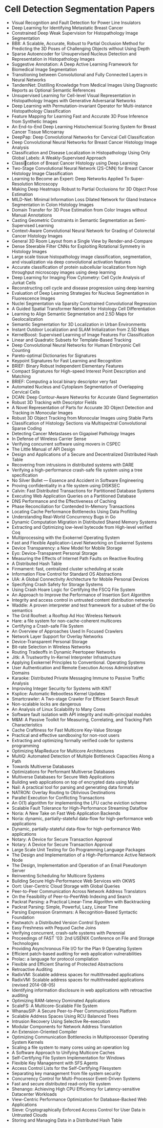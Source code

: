 # Cell Detection Segmentation Papers

<ul>

                             

 <li><a target="_blank" href="https://github.com/manjunath5496/Cell-Detection-Segmentation-Papers/blob/master/c(1).pdf" style="text-decoration:none;">Visual Recognition and Fault Detection for Power Line Insulators</a></li>

 <li><a target="_blank" href="https://github.com/manjunath5496/Cell-Detection-Segmentation-Papers/blob/master/c(2).pdf" style="text-decoration:none;">Deep Learning for Identifying Metastatic Breast Cancer</a></li>

<li><a target="_blank" href="https://github.com/manjunath5496/Cell-Detection-Segmentation-Papers/blob/master/c(3).pdf" style="text-decoration:none;">Constrained Deep Weak Supervision for Histopathology Image Segmentation</a></li>
 <li><a target="_blank" href="https://github.com/manjunath5496/Cell-Detection-Segmentation-Papers/blob/master/c(4).pdf" style="text-decoration:none;">BB8: A Scalable, Accurate, Robust to Partial Occlusion Method for Predicting the 3D Poses of Challenging Objects without Using Depth</a></li>                              
<li><a target="_blank" href="https://github.com/manjunath5496/Cell-Detection-Segmentation-Papers/blob/master/c(5).pdf" style="text-decoration:none;">Sparse Autoencoder for Unsupervised Nucleus Detection and Representation in Histopathology Images</a></li>
<li><a target="_blank" href="https://github.com/manjunath5496/Cell-Detection-Segmentation-Papers/blob/master/c(6).pdf" style="text-decoration:none;">Suggestive Annotation: A Deep Active Learning Framework for Biomedical Image Segmentation</a></li>
 <li><a target="_blank" href="https://github.com/manjunath5496/Cell-Detection-Segmentation-Papers/blob/master/c(7).pdf" style="text-decoration:none;">Transitioning between Convolutional and Fully Connected Layers in Neural Networks</a></li>

 <li><a target="_blank" href="https://github.com/manjunath5496/Cell-Detection-Segmentation-Papers/blob/master/c(8).pdf" style="text-decoration:none;"> TandemNet: Distilling Knowledge from Medical Images Using Diagnostic Reports as Optional Semantic References </a></li>
   <li><a target="_blank" href="https://github.com/manjunath5496/Cell-Detection-Segmentation-Papers/blob/master/c(9).pdf" style="text-decoration:none;">Unsupervised Learning for Cell-level Visual Representation in Histopathology Images with Generative Adversarial Networks</a></li>
  
   
 <li><a target="_blank" href="https://github.com/manjunath5496/Cell-Detection-Segmentation-Papers/blob/master/c(10).pdf" style="text-decoration:none;">Deep Learning with Permutation-invariant Operator for Multi-instance Histopathology Classification </a></li>                              
<li><a target="_blank" href="https://github.com/manjunath5496/Cell-Detection-Segmentation-Papers/blob/master/c(11).pdf" style="text-decoration:none;">Feature Mapping for Learning Fast and Accurate 3D Pose Inference from Synthetic Images</a></li>
<li><a target="_blank" href="https://github.com/manjunath5496/Cell-Detection-Segmentation-Papers/blob/master/c(12).pdf" style="text-decoration:none;">An End-to-End Deep Learning Histochemical Scoring System for Breast Cancer Tissue Microarray</a></li>
<li><a target="_blank" href="https://github.com/manjunath5496/Cell-Detection-Segmentation-Papers/blob/master/c(13).pdf" style="text-decoration:none;">DeepPap: Deep Convolutional Networks for Cervical Cell Classification</a></li>

<li><a target="_blank" href="https://github.com/manjunath5496/Cell-Detection-Segmentation-Papers/blob/master/c(14).pdf" style="text-decoration:none;">Deep Convolutional Neural Networks for Breast Cancer Histology Image Analysis</a></li>
                              
<li><a target="_blank" href="https://github.com/manjunath5496/Cell-Detection-Segmentation-Papers/blob/master/c(15).pdf" style="text-decoration:none;">Classification and Disease Localization in Histopathology Using Only Global Labels: A Weakly-Supervised Approach</a></li>

<li><a target="_blank" href="https://github.com/manjunath5496/Cell-Detection-Segmentation-Papers/blob/master/c(16).pdf" style="text-decoration:none;">Classication of Breast Cancer Histology using Deep Learning</a></li>

  <li><a target="_blank" href="https://github.com/manjunath5496/Cell-Detection-Segmentation-Papers/blob/master/c(17).pdf" style="text-decoration:none;">Two-Stage Convolutional Neural Network (2S-CNN) for Breast Cancer Histology Image Classification</a></li>   
  
<li><a target="_blank" href="https://github.com/manjunath5496/Cell-Detection-Segmentation-Papers/blob/master/c(18).pdf" style="text-decoration:none;">Learning to Become an Expert: Deep Networks Applied To Super-Resolution Microscopy</a></li> 

  
<li><a target="_blank" href="https://github.com/manjunath5496/Cell-Detection-Segmentation-Papers/blob/master/c(19).pdf" style="text-decoration:none;">Making Deep Heatmaps Robust to Partial Occlusions for 3D Object Pose Estimation</a></li> 

<li><a target="_blank" href="https://github.com/manjunath5496/Cell-Detection-Segmentation-Papers/blob/master/c(20).pdf" style="text-decoration:none;">MILD-Net: Minimal Information Loss Dilated Network for Gland Instance Segmentation in Colon Histology Images</a></li>

<li><a target="_blank" href="https://github.com/manjunath5496/Cell-Detection-Segmentation-Papers/blob/master/c(21).pdf" style="text-decoration:none;">Domain Transfer for 3D Pose Estimation from Color Images without Manual Annotations</a></li>
<li><a target="_blank" href="https://github.com/manjunath5496/Cell-Detection-Segmentation-Papers/blob/master/c(22).pdf" style="text-decoration:none;">Casting Geometric Constraints in Semantic Segmentation as Semi-Supervised Learning</a></li> 
 <li><a target="_blank" href="https://github.com/manjunath5496/Cell-Detection-Segmentation-Papers/blob/master/c(23).pdf" style="text-decoration:none;">Context-Aware Convolutional Neural Network for Grading of Colorectal Cancer Histology Images</a></li> 
 

   <li><a target="_blank" href="https://github.com/manjunath5496/Cell-Detection-Segmentation-Papers/blob/master/c(24).pdf" style="text-decoration:none;">General 3D Room Layout from a Single View by Render-and-Compare</a></li>
 
   <li><a target="_blank" href="https://github.com/manjunath5496/Cell-Detection-Segmentation-Papers/blob/master/c(25).pdf" style="text-decoration:none;">Dense Steerable Filter CNNs for Exploiting Rotational Symmetry in Histology Images</a></li>                              
 <li><a target="_blank" href="https://github.com/manjunath5496/Cell-Detection-Segmentation-Papers/blob/master/c(26).pdf" style="text-decoration:none;">Large scale tissue histopathology image classification, segmentation, and visualization via deep convolutional activation features</a></li>
 <li><a target="_blank" href="https://github.com/manjunath5496/Cell-Detection-Segmentation-Papers/blob/master/c(27).pdf" style="text-decoration:none;">Accurate classification of protein subcellular localization from high throughput microscopy images using deep learning</a></li>
   
 
   <li><a target="_blank" href="https://github.com/manjunath5496/Cell-Detection-Segmentation-Papers/blob/master/c(28).pdf" style="text-decoration:none;">Deep Learning for Imaging Flow Cytometry: Cell Cycle Analysis of Jurkat Cells</a></li>
 
   <li><a target="_blank" href="https://github.com/manjunath5496/Cell-Detection-Segmentation-Papers/blob/master/c(29).pdf" style="text-decoration:none;">Reconstructing cell cycle and disease progression using deep learning </a></li>                              

  <li><a target="_blank" href="https://github.com/manjunath5496/Cell-Detection-Segmentation-Papers/blob/master/c(30).pdf" style="text-decoration:none;">Evaluation of Deep Learning Strategies for Nucleus Segmentation in Fluorescence Images</a></li>
 
   <li><a target="_blank" href="https://github.com/manjunath5496/Cell-Detection-Segmentation-Papers/blob/master/c(31).pdf" style="text-decoration:none;">Nuclei Segmentation via Sparsity Constrained Convolutional Regression</a></li> 
    <li><a target="_blank" href="https://github.com/manjunath5496/Cell-Detection-Segmentation-Papers/blob/master/c(32).pdf" style="text-decoration:none;">A Guided Spatial Transformer Network for Histology Cell Differentiation</a></li> 

   <li><a target="_blank" href="https://github.com/manjunath5496/Cell-Detection-Segmentation-Papers/blob/master/c(33).pdf" style="text-decoration:none;">Learning to Align Semantic Segmentation and 2.5D Maps for Geolocalization</a></li>                              

  <li><a target="_blank" href="https://github.com/manjunath5496/Cell-Detection-Segmentation-Papers/blob/master/c(34).pdf" style="text-decoration:none;">Semantic Segmentation for 3D Localization in Urban Environments</a></li> 
 
  <li><a target="_blank" href="https://github.com/manjunath5496/Cell-Detection-Segmentation-Papers/blob/master/c(35).pdf" style="text-decoration:none;">Instant Outdoor Localization and SLAM Initialization from 2.5D Maps</a></li> 

  <li><a target="_blank" href="https://github.com/manjunath5496/Cell-Detection-Segmentation-Papers/blob/master/c(36).pdf" style="text-decoration:none;">KernelBoost: Supervised Learning of Image Features For Classification</a></li> 
 
<li><a target="_blank" href="https://github.com/manjunath5496/Cell-Detection-Segmentation-Papers/blob/master/c(37).pdf" style="text-decoration:none;">Linear and Quadratic Subsets for Template-Based Tracking</a></li>
 <li><a target="_blank" href="https://github.com/manjunath5496/Cell-Detection-Segmentation-Papers/blob/master/c(38).pdf" style="text-decoration:none;">Deep Convolutional Neural Networks for Human Embryonic Cell Counting</a></li>
<li><a target="_blank" href="https://github.com/manjunath5496/Cell-Detection-Segmentation-Papers/blob/master/c(39).pdf" style="text-decoration:none;">Pareto-optimal Dictionaries for Signatures</a></li>
 <li><a target="_blank" href="https://github.com/manjunath5496/Cell-Detection-Segmentation-Papers/blob/master/c(40).pdf" style="text-decoration:none;">Keypoint Signatures for Fast Learning and Recognition</a></li>                              
<li><a target="_blank" href="https://github.com/manjunath5496/Cell-Detection-Segmentation-Papers/blob/master/c(41).pdf" style="text-decoration:none;">BRIEF: Binary Robust Independent Elementary Features</a></li>
<li><a target="_blank" href="https://github.com/manjunath5496/Cell-Detection-Segmentation-Papers/blob/master/c(42).pdf" style="text-decoration:none;">Compact Signatures for High-speed Interest Point Description and Matching</a></li>
 
  <li><a target="_blank" href="https://github.com/manjunath5496/Cell-Detection-Segmentation-Papers/blob/master/c(43).pdf" style="text-decoration:none;">BRIEF: Computing a local binary descriptor very fast</a></li>
 <li><a target="_blank" href="https://github.com/manjunath5496/Cell-Detection-Segmentation-Papers/blob/master/c(44).pdf" style="text-decoration:none;">Automated Nucleus and Cytoplasm Segmentation of Overlapping Cervical Cells</a></li>
   <li><a target="_blank" href="https://github.com/manjunath5496/Cell-Detection-Segmentation-Papers/blob/master/c(45).pdf" style="text-decoration:none;">DCAN: Deep Contour-Aware Networks for Accurate Gland Segmentation</a></li>  
   
<li><a target="_blank" href="https://github.com/manjunath5496/Cell-Detection-Segmentation-Papers/blob/master/c(46).pdf" style="text-decoration:none;">Robust 3D Tracking with Descriptor Fields</a></li> 
                             
<li><a target="_blank" href="https://github.com/manjunath5496/Cell-Detection-Segmentation-Papers/blob/master/c(47).pdf" style="text-decoration:none;">A Novel Representation of Parts for Accurate 3D Object Detection and Tracking in Monocular Images</a></li>
<li><a target="_blank" href="https://github.com/manjunath5496/Cell-Detection-Segmentation-Papers/blob/master/c(48).pdf" style="text-decoration:none;">Robust 3D Object Tracking from Monocular Images using Stable Parts</a></li>

<li><a target="_blank" href="https://github.com/manjunath5496/Cell-Detection-Segmentation-Papers/blob/master/c(49).pdf" style="text-decoration:none;">Classification of Histology Sections via Multispectral Convolutional Sparse Coding</a></li>
                              
<li><a target="_blank" href="https://github.com/manjunath5496/Cell-Detection-Segmentation-Papers/blob/master/c(50).pdf" style="text-decoration:none;">Detecting Cancer Metastases on Gigapixel Pathology Images</a></li>
<li><a target="_blank" href="https://github.com/manjunath5496/Cell-Detection-Segmentation-Papers/blob/master/c(51).pdf" style="text-decoration:none;">In Defense of Wireless Carrier Sense</a></li>
<li><a target="_blank" href="https://github.com/manjunath5496/Cell-Detection-Segmentation-Papers/blob/master/c(52).pdf" style="text-decoration:none;">Verifying concurrent software using movers in CSPEC</a></li>

<li><a target="_blank" href="https://github.com/manjunath5496/Cell-Detection-Segmentation-Papers/blob/master/c(53).pdf" style="text-decoration:none;">The Little Manual of
API Design</a></li>
 
<li><a target="_blank" href="https://github.com/manjunath5496/Cell-Detection-Segmentation-Papers/blob/master/c(54).pdf" style="text-decoration:none;">Design and Applications of a Secure and Decentralized Distributed Hash Table </a></li>

<li><a target="_blank" href="https://github.com/manjunath5496/Cell-Detection-Segmentation-Papers/blob/master/c(55).pdf" style="text-decoration:none;">Recovering from intrusions in distributed systems with DARE</a></li>
 
  <li><a target="_blank" href="https://github.com/manjunath5496/Cell-Detection-Segmentation-Papers/blob/master/c(56).pdf" style="text-decoration:none;">Verifying a high-performance crash-safe file system using a tree specification </a></li>                              

  <li><a target="_blank" href="https://github.com/manjunath5496/Cell-Detection-Segmentation-Papers/blob/master/c(57).pdf" style="text-decoration:none;">No Silver Bullet — Essence and Accident in Software Engineering</a></li>
 
   <li><a target="_blank" href="https://github.com/manjunath5496/Cell-Detection-Segmentation-Papers/blob/master/c(58).pdf" style="text-decoration:none;">Proving confidentiality in a file system using DISKSEC</a></li>
    <li><a target="_blank" href="https://github.com/manjunath5496/Cell-Detection-Segmentation-Papers/blob/master/c(59).pdf" style="text-decoration:none;">Calvin: Fast Distributed Transactions
for Partitioned Database Systems</a></li>
 
  <li><a target="_blank" href="https://github.com/manjunath5496/Cell-Detection-Segmentation-Papers/blob/master/c(60).pdf" style="text-decoration:none;">Executing Web Application Queries on a Partitioned Database </a></li>
 
   <li><a target="_blank" href="https://github.com/manjunath5496/Cell-Detection-Segmentation-Papers/blob/master/c(61).pdf" style="text-decoration:none;">DNS Performance and the Effectiveness of Caching</a></li>
 
   <li><a target="_blank" href="https://github.com/manjunath5496/Cell-Detection-Segmentation-Papers/blob/master/c(62).pdf" style="text-decoration:none;">Phase Reconciliation for Contended In-Memory Transactions</a></li>
 
   <li><a target="_blank" href="https://github.com/manjunath5496/Cell-Detection-Segmentation-Papers/blob/master/c(63).pdf" style="text-decoration:none;">Locating Cache Performance Bottlenecks Using Data Profiling</a></li>                              

  <li><a target="_blank" href="https://github.com/manjunath5496/Cell-Detection-Segmentation-Papers/blob/master/c(64).pdf" style="text-decoration:none;">Understanding Real-World Concurrency Bugs in Go</a></li>
 
   <li><a target="_blank" href="https://github.com/manjunath5496/Cell-Detection-Segmentation-Papers/blob/master/c(65).pdf" style="text-decoration:none;">Dynamic Computation Migration
in Distributed Shared Memory Systems </a></li> 

   <li><a target="_blank" href="https://github.com/manjunath5496/Cell-Detection-Segmentation-Papers/blob/master/c(66).pdf" style="text-decoration:none;">Extracting and Optimizing low-level bytecode from High-level verified Coq</a></li> 
 
   <li><a target="_blank" href="https://github.com/manjunath5496/Cell-Detection-Segmentation-Papers/blob/master/c(67).pdf" style="text-decoration:none;">Multiprocessing with the Exokernel Operating System</a></li>                              

  <li><a target="_blank" href="https://github.com/manjunath5496/Cell-Detection-Segmentation-Papers/blob/master/c(68).pdf" style="text-decoration:none;">Fast and Flexible Application-Level
Networking on Exokernel Systems</a></li> 
 
  
   <li><a target="_blank" href="https://github.com/manjunath5496/Cell-Detection-Segmentation-Papers/blob/master/c(69).pdf" style="text-decoration:none;">Device Transparency: a New Model for Mobile Storage</a></li>                              

  <li><a target="_blank" href="https://github.com/manjunath5496/Cell-Detection-Segmentation-Papers/blob/master/c(70).pdf" style="text-decoration:none;">Eyo: Device-Transparent Personal Storage</a></li> 
  
 
 <li><a target="_blank" href="https://github.com/manjunath5496/Cell-Detection-Segmentation-Papers/blob/master/c(71).pdf" style="text-decoration:none;">Measuring the Effects of Internet Path Faults on
Reactive Routing</a></li>
 
 <li><a target="_blank" href="https://github.com/manjunath5496/Cell-Detection-Segmentation-Papers/blob/master/c(72).pdf" style="text-decoration:none;">A Distributed Hash Table</a></li> 
 
 
 <li><a target="_blank" href="https://github.com/manjunath5496/Cell-Detection-Segmentation-Papers/blob/master/c(73).pdf" style="text-decoration:none;">Firmament: fast, centralized cluster scheduling at scale</a></li>
  <li><a target="_blank" href="https://github.com/manjunath5496/Cell-Detection-Segmentation-Papers/blob/master/c(74).pdf" style="text-decoration:none;">Information Flow Control for Standard OS Abstractions</a></li>
    <li><a target="_blank" href="https://github.com/manjunath5496/Cell-Detection-Segmentation-Papers/blob/master/c(75).pdf" style="text-decoration:none;">UIA: A Global Connectivity Architecture
for Mobile Personal Devices</a></li>                        
<li><a target="_blank" href="https://github.com/manjunath5496/Cell-Detection-Segmentation-Papers/blob/master/c(76).pdf" style="text-decoration:none;">Specifying Crash Safety for Storage Systems</a></li>

 <li><a target="_blank" href="https://github.com/manjunath5496/Cell-Detection-Segmentation-Papers/blob/master/c(77).pdf" style="text-decoration:none;">Using Crash Hoare Logic for Certifying the FSCQ File System</a></li> 
 
 
 <li><a target="_blank" href="https://github.com/manjunath5496/Cell-Detection-Segmentation-Papers/blob/master/c(78).pdf" style="text-decoration:none;">An Approach to Improve the Performance
of Insertion Sort Algorithm</a></li>
  <li><a target="_blank" href="https://github.com/manjunath5496/Cell-Detection-Segmentation-Papers/blob/master/c(79).pdf" style="text-decoration:none;">Integrity and access control in untrusted content distribution networks</a></li>


 <li><a target="_blank" href="https://github.com/manjunath5496/Cell-Detection-Segmentation-Papers/blob/master/c(80).pdf" style="text-decoration:none;">Waddle: A proven interpreter and test framework
for a subset of the Go semantics</a></li> 
 
 
 <li><a target="_blank" href="https://github.com/manjunath5496/Cell-Detection-Segmentation-Papers/blob/master/c(81).pdf" style="text-decoration:none;">The Grid Roofnet:
a Rooftop Ad Hoc Wireless Network</a></li>
  <li><a target="_blank" href="https://github.com/manjunath5496/Cell-Detection-Segmentation-Papers/blob/master/c(82).pdf" style="text-decoration:none;">Hare: a file system for non-cache-coherent multicores</a></li>

 <li><a target="_blank" href="https://github.com/manjunath5496/Cell-Detection-Segmentation-Papers/blob/master/c(83).pdf" style="text-decoration:none;">Certifying a Crash-safe File System</a></li>
  <li><a target="_blank" href="https://github.com/manjunath5496/Cell-Detection-Segmentation-Papers/blob/master/c(84).pdf" style="text-decoration:none;">An Overview of Approaches Used In Focused Crawlers</a></li>

 <li><a target="_blank" href="https://github.com/manjunath5496/Cell-Detection-Segmentation-Papers/blob/master/c(85).pdf" style="text-decoration:none;">Network Layer Support for Overlay Networks</a></li>
  <li><a target="_blank" href="https://github.com/manjunath5496/Cell-Detection-Segmentation-Papers/blob/master/c(86).pdf" style="text-decoration:none;">Device-Transparent Personal Storage</a></li>

 <li><a target="_blank" href="https://github.com/manjunath5496/Cell-Detection-Segmentation-Papers/blob/master/c(87).pdf" style="text-decoration:none;">Bit-rate Selection in Wireless Networks</a></li>
  <li><a target="_blank" href="https://github.com/manjunath5496/Cell-Detection-Segmentation-Papers/blob/master/c(88).pdf" style="text-decoration:none;">Routing Tradeoffs in Dynamic Peer­to­peer Networks</a></li>
  <li><a target="_blank" href="https://github.com/manjunath5496/Cell-Detection-Segmentation-Papers/blob/master/c(89).pdf" style="text-decoration:none;">Jitk: A Trustworthy In-Kernel Interpreter Infrastructure</a></li>
  
  
  <li><a target="_blank" href="https://github.com/manjunath5496/Cell-Detection-Segmentation-Papers/blob/master/c(90).pdf" style="text-decoration:none;"> Applying Exokernel Principles to Conventional. Operating Systems</a></li>
  <li><a target="_blank" href="https://github.com/manjunath5496/Cell-Detection-Segmentation-Papers/blob/master/c(91).pdf" style="text-decoration:none;">User Authentication and Remote Execution
Across Administrative Domains</a></li>

 <li><a target="_blank" href="https://github.com/manjunath5496/Cell-Detection-Segmentation-Papers/blob/master/c(92).pdf" style="text-decoration:none;">Karaoke: Distributed Private Messaging
Immune to Passive Traffic Analysis</a></li>
  <li><a target="_blank" href="https://github.com/manjunath5496/Cell-Detection-Segmentation-Papers/blob/master/c(93).pdf" style="text-decoration:none;"> Improving Integer Security for Systems with KINT</a></li>
  <li><a target="_blank" href="https://github.com/manjunath5496/Cell-Detection-Segmentation-Papers/blob/master/c(94).pdf" style="text-decoration:none;">Ksplice: Automatic Rebootless Kernel Updates</a></li> 
  
   <li><a target="_blank" href="https://github.com/manjunath5496/Cell-Detection-Segmentation-Papers/blob/master/c(95).pdf" style="text-decoration:none;">Smartcrawler: A Two-stage Crawler For Efficient Search Result</a></li>  
  
<li><a target="_blank" href="https://github.com/manjunath5496/Cell-Detection-Segmentation-Papers/blob/master/c(96).pdf" style="text-decoration:none;">Non-scalable locks are dangerous</a></li> 
  
  
<li><a target="_blank" href="https://github.com/manjunath5496/Cell-Detection-Segmentation-Papers/blob/master/c(97).pdf" style="text-decoration:none;">An Analysis of Linux Scalability to Many Cores</a></li>


 <li><a target="_blank" href="https://github.com/manjunath5496/Cell-Detection-Segmentation-Papers/blob/master/c(98).pdf" style="text-decoration:none;">Software fault isolation with
API integrity and multi-principal modules</a></li> 
  
   <li><a target="_blank" href="https://github.com/manjunath5496/Cell-Detection-Segmentation-Papers/blob/master/c(99).pdf" style="text-decoration:none;">M&M: A Passive Toolkit for Measuring, Correlating, and Tracking Path Characteristics</a></li>  
  
<li><a target="_blank" href="https://github.com/manjunath5496/Cell-Detection-Segmentation-Papers/blob/master/c(100).pdf" style="text-decoration:none;">Cache Craftiness for Fast Multicore Key-Value Storage</a></li>  
  
 <li><a target="_blank" href="https://github.com/manjunath5496/Cell-Detection-Segmentation-Papers/blob/master/c(101).pdf" style="text-decoration:none;">Practical and effective sandboxing for non-root users</a></li> 
  
   <li><a target="_blank" href="https://github.com/manjunath5496/Cell-Detection-Segmentation-Papers/blob/master/c(102).pdf" style="text-decoration:none;">Extracting and optimizing formally verified code for systems programming</a></li> 
  
   
 <li><a target="_blank" href="https://github.com/manjunath5496/Cell-Detection-Segmentation-Papers/blob/master/c(103).pdf" style="text-decoration:none;">Optimizing MapReduce for Multicore Architectures </a></li> 
  
   <li><a target="_blank" href="https://github.com/manjunath5496/Cell-Detection-Segmentation-Papers/blob/master/c(104).pdf" style="text-decoration:none;">MultiQ: Automated Detection of
Multiple Bottleneck Capacities Along a Path</a></li>  
   
 <li><a target="_blank" href="https://github.com/manjunath5496/Cell-Detection-Segmentation-Papers/blob/master/c(105).pdf" style="text-decoration:none;">Towards Multiverse Databases</a></li> 
 
<li><a target="_blank" href="https://github.com/manjunath5496/Cell-Detection-Segmentation-Papers/blob/master/c(106).pdf" style="text-decoration:none;">Optimizations for Performant Multiverse Databases</a></li> 
  
   <li><a target="_blank" href="https://github.com/manjunath5496/Cell-Detection-Segmentation-Papers/blob/master/c(107).pdf" style="text-decoration:none;">Multiverse Databases for Secure Web Applications</a></li> 
  
   
 <li><a target="_blank" href="https://github.com/manjunath5496/Cell-Detection-Segmentation-Papers/blob/master/c(108).pdf" style="text-decoration:none;">Building web applications on top of encrypted data using Mylar</a></li> 
  
   <li><a target="_blank" href="https://github.com/manjunath5496/Cell-Detection-Segmentation-Papers/blob/master/c(109).pdf" style="text-decoration:none;">Nail: A practical tool for parsing and generating data formats</a></li>  
   
 <li><a target="_blank" href="https://github.com/manjunath5496/Cell-Detection-Segmentation-Papers/blob/master/c(110).pdf" style="text-decoration:none;">NATRON: Overlay Routing to Oblivious Destinations </a></li>  
   
<li><a target="_blank" href="https://github.com/manjunath5496/Cell-Detection-Segmentation-Papers/blob/master/c(111).pdf" style="text-decoration:none;">Parallel Execution for Conflicting Transactions</a></li> 
  
   
 <li><a target="_blank" href="https://github.com/manjunath5496/Cell-Detection-Segmentation-Papers/blob/master/c(112).pdf" style="text-decoration:none;">An O(1) algorithm for implementing the LFU
cache eviction scheme</a></li> 
  
   <li><a target="_blank" href="https://github.com/manjunath5496/Cell-Detection-Segmentation-Papers/blob/master/c(113).pdf" style="text-decoration:none;">Scalable Fault Tolerance for High-Performance Streaming Dataflow</a></li>  
   
<li><a target="_blank" href="https://github.com/manjunath5496/Cell-Detection-Segmentation-Papers/blob/master/c(114).pdf" style="text-decoration:none;">Noria: A New Take on Fast Web Application Backends</a></li>
 <li><a target="_blank" href="https://github.com/manjunath5496/Cell-Detection-Segmentation-Papers/blob/master/c(115).pdf" style="text-decoration:none;">Noria: dynamic, partially-stateful data-flow
for high-performance web applications</a></li>  
   
 <li><a target="_blank" href="https://github.com/manjunath5496/Cell-Detection-Segmentation-Papers/blob/master/c(116).pdf" style="text-decoration:none;">Dynamic, partially-stateful data-flow for
high-performance Web applications</a></li>   
   
   <li><a target="_blank" href="https://github.com/manjunath5496/Cell-Detection-Segmentation-Papers/blob/master/c(117).pdf" style="text-decoration:none;">Notary: A Device for Secure Transaction Approval</a></li>  
   
 <li><a target="_blank" href="https://github.com/manjunath5496/Cell-Detection-Segmentation-Papers/blob/master/c(118).pdf" style="text-decoration:none;">Notary: A Device for Secure Transaction Approval</a></li>  
   
  <li><a target="_blank" href="https://github.com/manjunath5496/Cell-Detection-Segmentation-Papers/blob/master/c(119).pdf" style="text-decoration:none;">Large Scale Unit Testing for Go Programming Language Packages</a></li> 
  
   <li><a target="_blank" href="https://github.com/manjunath5496/Cell-Detection-Segmentation-Papers/blob/master/c(120).pdf" style="text-decoration:none;">The Design and Implementation of a
High-Performance Active Network Node</a></li>  
   
 <li><a target="_blank" href="https://github.com/manjunath5496/Cell-Detection-Segmentation-Papers/blob/master/c(121).pdf" style="text-decoration:none;">The Design, Implementation and Operation
of an Email Pseudonym Server</a></li>   
   
   <li><a target="_blank" href="https://github.com/manjunath5496/Cell-Detection-Segmentation-Papers/blob/master/c(122).pdf" style="text-decoration:none;">Reinventing Scheduling for Multicore Systems </a></li>  
     
<li><a target="_blank" href="https://github.com/manjunath5496/Cell-Detection-Segmentation-Papers/blob/master/c(123).pdf" style="text-decoration:none;">Building Secure High-Performance Web Services with OKWS</a></li>  
   
 <li><a target="_blank" href="https://github.com/manjunath5496/Cell-Detection-Segmentation-Papers/blob/master/c(124).pdf" style="text-decoration:none;">Oort: User-Centric Cloud Storage with Global Queries</a></li>   
   
   <li><a target="_blank" href="https://github.com/manjunath5496/Cell-Detection-Segmentation-Papers/blob/master/c(125).pdf" style="text-decoration:none;">Peer-to-Peer Communication Across Network Address Translators</a></li>   
   
   <li><a target="_blank" href="https://github.com/manjunath5496/Cell-Detection-Segmentation-Papers/blob/master/c(126).pdf" style="text-decoration:none;">On the Feasibility of Peer-to-PeerWeb Indexing and Search</a></li> 
   
<li><a target="_blank" href="https://github.com/manjunath5496/Cell-Detection-Segmentation-Papers/blob/master/c(127).pdf" style="text-decoration:none;">Packrat Parsing:
a Practical Linear-Time Algorithm with Backtracking</a></li>  
   
 <li><a target="_blank" href="https://github.com/manjunath5496/Cell-Detection-Segmentation-Papers/blob/master/c(128).pdf" style="text-decoration:none;">Packrat Parsing:
Simple, Powerful, Lazy, Linear Time</a></li>   
   
   <li><a target="_blank" href="https://github.com/manjunath5496/Cell-Detection-Segmentation-Papers/blob/master/c(129).pdf" style="text-decoration:none;">Parsing Expression Grammars:
A Recognition-Based Syntactic Foundation</a></li>   
   
   <li><a target="_blank" href="https://github.com/manjunath5496/Cell-Detection-Segmentation-Papers/blob/master/c(130).pdf" style="text-decoration:none;">Pastwatch: a Distributed Version Control System </a></li>    
   
<li><a target="_blank" href="https://github.com/manjunath5496/Cell-Detection-Segmentation-Papers/blob/master/c(131).pdf" style="text-decoration:none;">Easy Freshness with Pequod Cache Joins</a></li>   
   
   <li><a target="_blank" href="https://github.com/manjunath5496/Cell-Detection-Segmentation-Papers/blob/master/c(132).pdf" style="text-decoration:none;">Verifying concurrent, crash-safe systems with Perennial</a></li>   
   
 <li><a target="_blank" href="https://github.com/manjunath5496/Cell-Detection-Segmentation-Papers/blob/master/c(133).pdf" style="text-decoration:none;">Proceedings of FAST '03: 2nd USENIX Conference on
File and Storage Technologies</a></li>     
   
 
 <li><a target="_blank" href="https://github.com/manjunath5496/Cell-Detection-Segmentation-Papers/blob/master/c(134).pdf" style="text-decoration:none;">Providing Asynchronous File I/O
for the Plan 9 Operating System</a></li>

 <li><a target="_blank" href="https://github.com/manjunath5496/Cell-Detection-Segmentation-Papers/blob/master/c(135).pdf" style="text-decoration:none;">Efficient patch-based auditing for web application vulnerabilities</a></li>

<li><a target="_blank" href="https://github.com/manjunath5496/Cell-Detection-Segmentation-Papers/blob/master/c(136).pdf" style="text-decoration:none;">Prolac: a language for protocol compilation</a></li>
 <li><a target="_blank" href="https://github.com/manjunath5496/Cell-Detection-Segmentation-Papers/blob/master/c(137).pdf" style="text-decoration:none;">Flexible and Efficient Sharing of Protected Abstractions</a></li>                              
<li><a target="_blank" href="https://github.com/manjunath5496/Cell-Detection-Segmentation-Papers/blob/master/c(138).pdf" style="text-decoration:none;">Retroactive Auditing</a></li>
<li><a target="_blank" href="https://github.com/manjunath5496/Cell-Detection-Segmentation-Papers/blob/master/c(139).pdf" style="text-decoration:none;">RadixVM: Scalable address spaces for multithreaded applications</a></li>
 <li><a target="_blank" href="https://github.com/manjunath5496/Cell-Detection-Segmentation-Papers/blob/master/c(140).pdf" style="text-decoration:none;">RadixVM: Scalable address spaces for multithreaded applications (revised 2014-08-05)</a></li>

 <li><a target="_blank" href="https://github.com/manjunath5496/Cell-Detection-Segmentation-Papers/blob/master/c(141).pdf" style="text-decoration:none;"> Identifying information disclosure in web applications with retroactive auditing</a></li>
   <li><a target="_blank" href="https://github.com/manjunath5496/Cell-Detection-Segmentation-Papers/blob/master/c(142).pdf" style="text-decoration:none;">Optimizing RAM-latency Dominated Applications</a></li>                             
 <li><a target="_blank" href="https://github.com/manjunath5496/Cell-Detection-Segmentation-Papers/blob/master/c(143).pdf" style="text-decoration:none;">ScaleFS: A Multicore-Scalable File System</a></li>                              
<li><a target="_blank" href="https://github.com/manjunath5496/Cell-Detection-Segmentation-Papers/blob/master/c(144).pdf" style="text-decoration:none;">WhanauSIP: A Secure Peer-to-Peer
Communications Platform</a></li>
<li><a target="_blank" href="https://github.com/manjunath5496/Cell-Detection-Segmentation-Papers/blob/master/c(145).pdf" style="text-decoration:none;">Scalable Address Spaces Using RCU Balanced Trees</a></li>
<li><a target="_blank" href="https://github.com/manjunath5496/Cell-Detection-Segmentation-Papers/blob/master/c(146).pdf" style="text-decoration:none;">Intrusion Recovery Using Selective Re-execution</a></li>
                              
<li><a target="_blank" href="https://github.com/manjunath5496/Cell-Detection-Segmentation-Papers/blob/master/c(147).pdf" style="text-decoration:none;">Modular Components for Network Address Translation</a></li>

<li><a target="_blank" href="https://github.com/manjunath5496/Cell-Detection-Segmentation-Papers/blob/master/c(148).pdf" style="text-decoration:none;">An Extension-Oriented Compiler</a></li>

  <li><a target="_blank" href="https://github.com/manjunath5496/Cell-Detection-Segmentation-Papers/blob/master/c(149).pdf" style="text-decoration:none;">Optimizing Communication Bottlenecks in Multiprocessor Operating System Kernels</a></li>   
  
<li><a target="_blank" href="https://github.com/manjunath5496/Cell-Detection-Segmentation-Papers/blob/master/c(150).pdf" style="text-decoration:none;">Scaling a file system to many cores
using an operation log</a></li> 

<li><a target="_blank" href="https://github.com/manjunath5496/Cell-Detection-Segmentation-Papers/blob/master/c(151).pdf" style="text-decoration:none;">A Software Approach to Unifying Multicore Caches </a></li>

<li><a target="_blank" href="https://github.com/manjunath5496/Cell-Detection-Segmentation-Papers/blob/master/c(152).pdf" style="text-decoration:none;">Self-Certifying File System Implementation for Windows </a></li>
<li><a target="_blank" href="https://github.com/manjunath5496/Cell-Detection-Segmentation-Papers/blob/master/c(153).pdf" style="text-decoration:none;">Flexible Key Management with SFS Agents</a></li> 
 <li><a target="_blank" href="https://github.com/manjunath5496/Cell-Detection-Segmentation-Papers/blob/master/c(154).pdf" style="text-decoration:none;">Access Control Lists for the Self-Certifying
Filesystem</a></li> 
 

   <li><a target="_blank" href="https://github.com/manjunath5496/Cell-Detection-Segmentation-Papers/blob/master/c(155).pdf" style="text-decoration:none;">Separating key management from file system security</a></li>
 
   <li><a target="_blank" href="https://github.com/manjunath5496/Cell-Detection-Segmentation-Papers/blob/master/c(156).pdf" style="text-decoration:none;">Concurrency Control for Multi-Processor Event-Driven Systems</a></li>                              
 <li><a target="_blank" href="https://github.com/manjunath5496/Cell-Detection-Segmentation-Papers/blob/master/c(157).pdf" style="text-decoration:none;">Fast and secure distributed read-only file system</a></li>
 <li><a target="_blank" href="https://github.com/manjunath5496/Cell-Detection-Segmentation-Papers/blob/master/c(158).pdf" style="text-decoration:none;">Shenango: Achieving High CPU Efficiency for
Latency-sensitive Datacenter Workloads</a></li>
   
 
   <li><a target="_blank" href="https://github.com/manjunath5496/Cell-Detection-Segmentation-Papers/blob/master/c(159).pdf" style="text-decoration:none;">View-Centric Performance Optimization for
Database-Backed Web Applications </a></li>
 
   <li><a target="_blank" href="https://github.com/manjunath5496/Cell-Detection-Segmentation-Papers/blob/master/c(160).pdf" style="text-decoration:none;">Sieve: Cryptographically Enforced Access Control for User Data in Untrusted Clouds</a></li>                              

  <li><a target="_blank" href="https://github.com/manjunath5496/Cell-Detection-Segmentation-Papers/blob/master/c(161).pdf" style="text-decoration:none;">Storing and Managing Data in a Distributed Hash Table</a></li>
 
   </ul>
